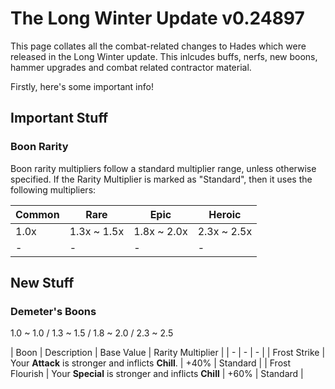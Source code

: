 # The Long Winter Update v0.24897

This page collates all the combat-related changes to Hades which were released in the Long Winter update. This inlcudes buffs, nerfs, new boons, hammer upgrades and combat related contractor material.

Firstly, here's some important info!

## Important Stuff

### Boon Rarity

Boon rarity multipliers follow a standard multiplier range, unless otherwise specified. If the Rarity Multiplier is marked as "Standard", then it uses the following multipliers:

| Common | Rare | Epic | Heroic |
| - | - | - | - |
| 1.0x | 1.3x ~ 1.5x | 1.8x ~ 2.0x | 2.3x ~ 2.5x |
| - | - | - | - |



## New Stuff

### Demeter's Boons
1.0 ~ 1.0 / 1.3 ~ 1.5 / 1.8 ~ 2.0 / 2.3 ~ 2.5

| Boon | Description | Base Value | Rarity Multiplier |
| - | - | - |
| Frost Strike | Your **Attack** is stronger and inflicts **Chill**. | +40% | Standard |
| Frost Flourish | Your **Special** is stronger and inflicts **Chill** | +60% | Standard |
